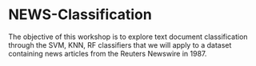 # NEWS-Classification
The objective of this workshop is to explore text document classification through the SVM, KNN, RF classifiers that we will apply to a dataset containing news articles from the Reuters Newswire in 1987.
